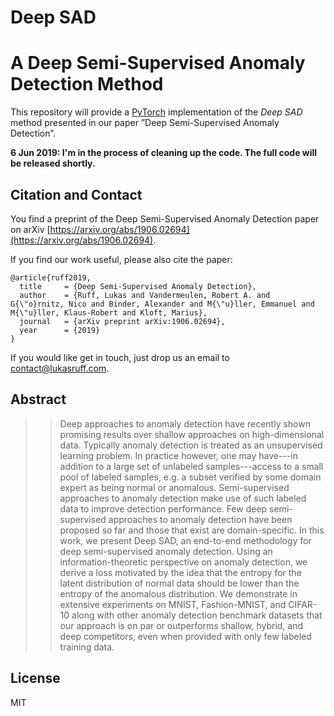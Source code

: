# Deep SAD
# A Deep Semi-Supervised Anomaly Detection Method
This repository will provide a [PyTorch](https://pytorch.org/) implementation of the *Deep SAD* method presented in our paper ”Deep Semi-Supervised Anomaly Detection”.

**6 Jun 2019: I'm in the process of cleaning up the code. The full code will be released shortly.**


## Citation and Contact
You find a preprint of the Deep Semi-Supervised Anomaly Detection paper on arXiv 
[https://arxiv.org/abs/1906.02694](https://arxiv.org/abs/1906.02694).

If you find our work useful, please also cite the paper:
```
@article{ruff2019,
  title     = {Deep Semi-Supervised Anomaly Detection},
  author    = {Ruff, Lukas and Vandermeulen, Robert A. and G{\"o}rnitz, Nico and Binder, Alexander and M{\"u}ller, Emmanuel and M{\"u}ller, Klaus-Robert and Kloft, Marius},
  journal   = {arXiv preprint arXiv:1906.02694},
  year      = {2019}
}
```

If you would like get in touch, just drop us an email to [contact@lukasruff.com](mailto:contact@lukasruff.com).


## Abstract
> > Deep approaches to anomaly detection have recently shown promising results over shallow approaches on high-dimensional data. Typically anomaly detection is treated as an unsupervised learning problem. In practice however, one may have---in addition to a large set of unlabeled samples---access to a small pool of labeled samples, e.g. a subset verified by some domain expert as being normal or anomalous. Semi-supervised approaches to anomaly detection make use of such labeled data to improve detection performance. Few deep semi-supervised approaches to anomaly detection have been proposed so far and those that exist are domain-specific. In this work, we present Deep SAD, an end-to-end methodology for deep semi-supervised anomaly detection. Using an information-theoretic perspective on anomaly detection, we derive a loss motivated by the idea that the entropy for the latent distribution of normal data should be lower than the entropy of the anomalous distribution. We demonstrate in extensive experiments on MNIST, Fashion-MNIST, and CIFAR-10 along with other anomaly detection benchmark datasets that our approach is on par or outperforms shallow, hybrid, and deep competitors, even when provided with only few labeled training data.


## License
MIT
